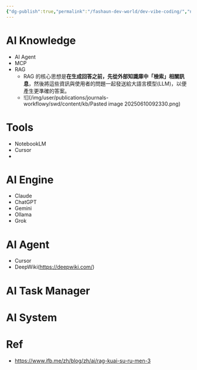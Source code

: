 ```yaml
---
{"dg-publish":true,"permalink":"/fashaun-dev-world/dev-vibe-coding/","noteIcon":""}
---
```



# AI Knowledge
- AI Agent 
- MCP
- RAG 
	- RAG 的核心思想是**在生成回答之前，先從外部知識庫中「檢索」相關訊息**，然後將這些資訊與使用者的問題一起發送給大語言模型(LLM)，以便產生更準確的答案。
	- ![](/img/user/publications/journals-workflowy/swd/content/kb/Pasted image 20250610092330.png)


# Tools 
- NotebookLM
- Cursor 
- 

# AI Engine
- Claude
- ChatGPT
- Gemini 
- Ollama
- Grok
# AI Agent
- Cursor
- DeepWiki(https://deepwiki.com/)


# AI Task Manager 


# AI System
# Ref
- https://www.ifb.me/zh/blog/zh/ai/rag-kuai-su-ru-men-3